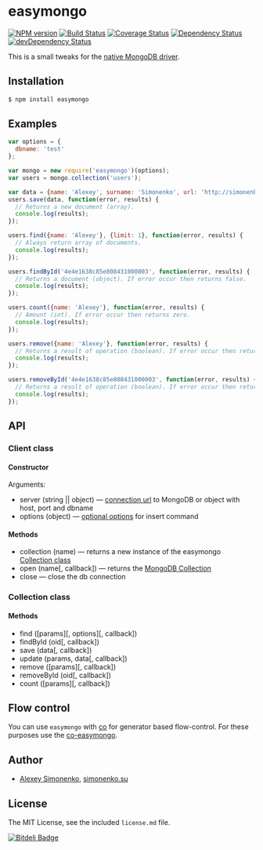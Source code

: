 # easymongo

[![NPM version](https://badge.fury.io/js/easymongo.png)](http://badge.fury.io/js/easymongo) [![Build Status](https://travis-ci.org/meritt/easymongo.png?branch=master)](https://travis-ci.org/meritt/easymongo) [![Coverage Status](https://coveralls.io/repos/meritt/easymongo/badge.png)](https://coveralls.io/r/meritt/easymongo) [![Dependency Status](https://david-dm.org/meritt/easymongo.png)](https://david-dm.org/meritt/easymongo) [![devDependency Status](https://david-dm.org/meritt/easymongo/dev-status.png)](https://david-dm.org/meritt/easymongo#info=devDependencies)

This is a small tweaks for the [native MongoDB driver](https://github.com/mongodb/node-mongodb-native).

## Installation

```bash
$ npm install easymongo
```

## Examples

```js
var options = {
  dbname: 'test'
};

var mongo = new require('easymongo')(options);
var users = mongo.collection('users');

var data = {name: 'Alexey', surname: 'Simonenko', url: 'http://simonenko.su'};
users.save(data, function(error, results) {
  // Returns a new document (array).
  console.log(results);
});

users.find({name: 'Alexey'}, {limit: 1}, function(error, results) {
  // Always return array of documents.
  console.log(results);
});

users.findById('4e4e1638c85e808431000003', function(error, results) {
  // Returns a document (object). If error occur then returns false.
  console.log(results);
});

users.count({name: 'Alexey'}, function(error, results) {
  // Amount (int). If error occur then returns zero.
  console.log(results);
});

users.remove({name: 'Alexey'}, function(error, results) {
  // Returns a result of operation (boolean). If error occur then returns false.
  console.log(results);
});

users.removeById('4e4e1638c85e808431000003', function(error, results) {
  // Returns a result of operation (boolean). If error occur then returns false.
  console.log(results);
});
```

## API

### Client class

#### Constructor

Arguments:

  * server (string || object) — [connection url](http://docs.mongodb.org/manual/reference/connection-string/) to MongoDB or object with host, port and dbname
  * options (object) — [optional options](http://mongodb.github.io/node-mongodb-native/api-generated/mongoclient.html#connect) for insert command

#### Methods

* collection (name) — returns a new instance of the easymongo [Collection class](#collection-class)
* open (name[, callback]) — returns the [MongoDB Collection](http://mongodb.github.io/node-mongodb-native/api-generated/collection.html)
* close — close the db connection

### Collection class

#### Methods

* find ([params][, options][, callback])
* findById (oid[, callback])
* save (data[, callback])
* update (params, data[, callback])
* remove ([params][, callback])
* removeById (oid[, callback])
* count ([params][, callback])

## Flow control

You can use `easymongo` with [co](https://github.com/visionmedia/co) for generator based flow-control. For these purposes use the [co-easymongo](https://github.com/meritt/co-easymongo).

## Author

* [Alexey Simonenko](mailto:alexey@simonenko.su), [simonenko.su](http://simonenko.su)

## License

The MIT License, see the included `license.md` file.

[![Bitdeli Badge](https://d2weczhvl823v0.cloudfront.net/meritt/easymongo/trend.png)](https://bitdeli.com/free "Bitdeli Badge")